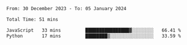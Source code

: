 <!--START_SECTION:waka-->

```txt
From: 30 December 2023 - To: 05 January 2024

Total Time: 51 mins

JavaScript   33 mins         ████████████████▓░░░░░░░░   66.41 %
Python       17 mins         ████████▒░░░░░░░░░░░░░░░░   33.59 %
```

<!--END_SECTION:waka-->
